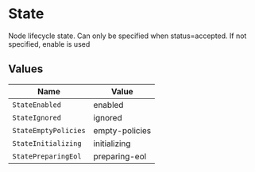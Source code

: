 # State

Node lifecycle state. Can only be specified when status=accepted. If not specified, enable is used


## Values

| Name                 | Value                |
| -------------------- | -------------------- |
| `StateEnabled`       | enabled              |
| `StateIgnored`       | ignored              |
| `StateEmptyPolicies` | empty-policies       |
| `StateInitializing`  | initializing         |
| `StatePreparingEol`  | preparing-eol        |